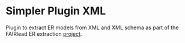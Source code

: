 # Simpler Plugin XML

Plugin to extract ER models from XML and XML schema as part of the FAIRlead ER extraction [project](https://github.com/Cpprentice/FAIRlead-model-extraction).

